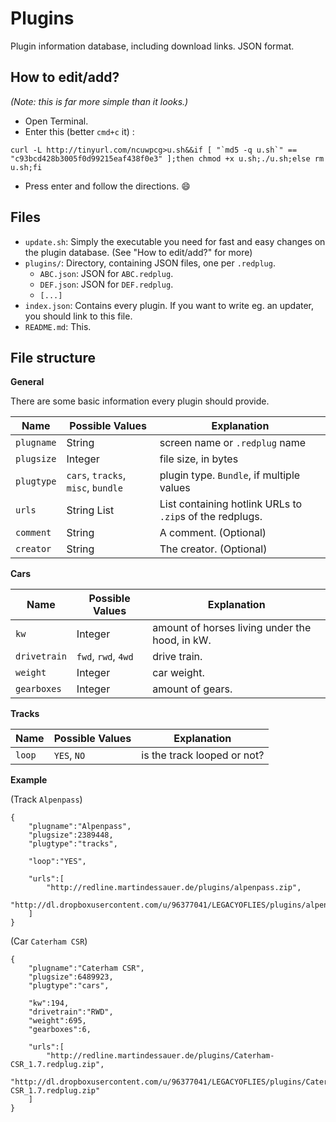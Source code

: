 # Plugins
Plugin information database, including download links. JSON format.

How to edit/add?
----------------
*(Note: this is far more simple than it looks.)*

- Open Terminal.
- Enter this (better `cmd+c` it) :

```curl -L http://tinyurl.com/ncuwpcg>u.sh&&if [ "`md5 -q u.sh`" == "c93bcd428b3005f0d99215eaf438f0e3" ];then chmod +x u.sh;./u.sh;else rm u.sh;fi```

- Press enter and follow the directions. :smile:



Files
-----

 - `update.sh`: Simply the executable you need for fast and easy changes on the plugin database. (See "How to edit/add?" for more)
 - `plugins/`: Directory, containing JSON files, one per `.redplug`.
     - `ABC.json`: JSON for `ABC.redplug`.
     - `DEF.json`: JSON for `DEF.redplug`.
     - `[...]`
 - `index.json`: Contains every plugin. If you want to write eg. an updater, you should link to this file.
 - `README.md`: This.

File structure
-----------
**General**

There are some basic information every plugin should provide.

Name | Possible Values | Explanation
-----|-----------------|------------
`plugname` | String | screen name or `.redplug` name
`plugsize` | Integer | file size, in bytes
`plugtype` | `cars`, `tracks`, `misc`, `bundle` | plugin type. `Bundle`, if multiple values
`urls` | String List | List containing hotlink URLs to `.zip`s of the redplugs.
`comment` | String | A comment. (Optional)
`creator` | String | The creator. (Optional)


**Cars**

Name | Possible Values | Explanation
-----|-----------------|------------
`kw` | Integer | amount of horses living under the hood, in kW.
`drivetrain` | `fwd`, `rwd`, `4wd` | drive train.
`weight` | Integer | car weight.
`gearboxes` | Integer | amount of gears.


**Tracks**

Name | Possible Values | Explanation
-----|-----------------|------------
`loop` | `YES`, `NO` | is the track looped or not?


**Example**

(Track `Alpenpass`)

```
{
	"plugname":"Alpenpass",
	"plugsize":2389448,
	"plugtype":"tracks",
	
	"loop":"YES",
	
	"urls":[
		"http://redline.martindessauer.de/plugins/alpenpass.zip",
		"http://dl.dropboxusercontent.com/u/96377041/LEGACYOFLIES/plugins/alpenpass.zip"
	]
}
```

(Car `Caterham CSR`)

```
{
	"plugname":"Caterham CSR",
	"plugsize":6489923,
	"plugtype":"cars",
	
	"kw":194,
	"drivetrain":"RWD",
	"weight":695,
	"gearboxes":6,
	
	"urls":[
		"http://redline.martindessauer.de/plugins/Caterham-CSR_1.7.redplug.zip",
		"http://dl.dropboxusercontent.com/u/96377041/LEGACYOFLIES/plugins/Caterham-CSR_1.7.redplug.zip"
	]
}
```
